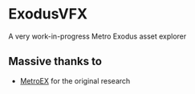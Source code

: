# ExodusVFX

A very work-in-progress Metro Exodus asset explorer

## Massive thanks to
- [MetroEX](https://github.com/ShokerStlk/MetroEX) for the original research
